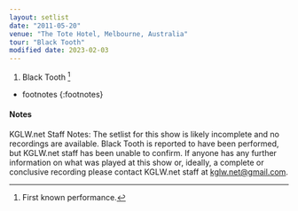 ```yaml
---
layout: setlist
date: "2011-05-20"
venue: "The Tote Hotel, Melbourne, Australia"
tour: "Black Tooth"
modified date: 2023-02-03
---
```



 1. Black Tooth
    [^1]
    
<!--snippet-->
* footnotes
{:footnotes}
[^1]: First known performance.

#### Notes

KGLW.net Staff Notes: The setlist for this show is likely incomplete and no recordings are available. Black Tooth is reported to have been performed, but KGLW.net staff has been unable to confirm. If anyone has any further information on what was played at this show or, ideally, a complete or conclusive recording please contact KGLW.net staff at kglw.net@gmail.com.

